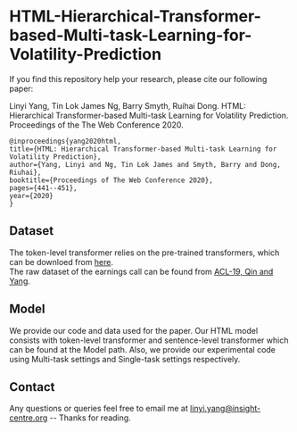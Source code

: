 # HTML-Hierarchical-Transformer-based-Multi-task-Learning-for-Volatility-Prediction

If you find this repository help your research, please cite our following paper:


Linyi Yang, Tin Lok James Ng, Barry Smyth, Ruihai Dong. HTML: Hierarchical Transformer-based Multi-task Learning for Volatility Prediction. Proceedings of the The Web Conference 2020.

    @inproceedings{yang2020html,
    title={HTML: Hierarchical Transformer-based Multi-task Learning for Volatility Prediction},
    author={Yang, Linyi and Ng, Tin Lok James and Smyth, Barry and Dong, Riuhai},
    booktitle={Proceedings of The Web Conference 2020},
    pages={441--451},
    year={2020}
    }
    
## Dataset    
The token-level transformer relies on the pre-trained transformers, which can be downloed from [here](https://huggingface.co/).
<br>The raw dataset of the earnings call can be found from [ACL-19, Qin and Yang](https://github.com/GeminiLn/EarningsCall_Dataset).

## Model
We provide our code and data used for the paper. Our HTML model consists with token-level transformer and sentence-level transformer which can be found at the Model path. Also, we provide our experimental code using Multi-task settings and Single-task settings respectively.

## Contact
Any questions or queries feel free to email me at linyi.yang@insight-centre.org -- Thanks for reading.
